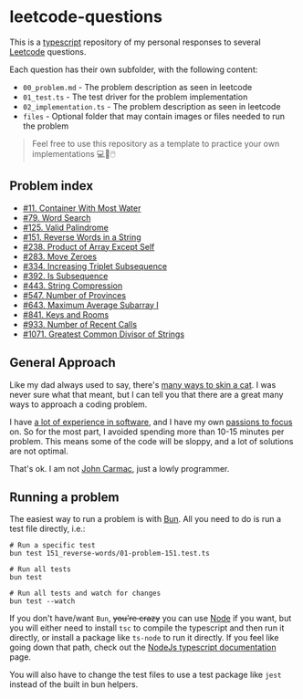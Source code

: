 # leetcode-questions

This is a [typescript](https://www.typescriptlang.org/) repository of my personal responses to several [Leetcode](https://leetcode.com) questions.

Each question has their own subfolder, with the following content:

- `00_problem.md` - The problem description as seen in leetcode
- `01_test.ts` - The test driver for the problem implementation
- `02_implementation.ts` - The problem description as seen in leetcode
- `files` - Optional folder that may contain images or files needed to run the problem

> Feel free to use this repository as a template to practice your own implementations 💻👾🖱️

## Problem index

- [#11. Container With Most Water](11_container-most-water/problem.md)
- [#79. Word Search](79_word-search/problem.md)
- [#125. Valid Palindrome](125_valid-palindrome/problem.md)
- [#151. Reverse Words in a String](151_reverse-words/problem.md)
- [#238. Product of Array Except Self](238_product-of-array/01-problem-238.test.ts)
- [#283. Move Zeroes](283_move-zeroes/problem.md)
- [#334. Increasing Triplet Subsequence](334_increasing-triplet-sub/problem.md)
- [#392. Is Subsequence](392_is-subsequence/problem.md)
- [#443. String Compression](443_string-compression/problem.md)
- [#547. Number of Provinces](547_number-of-provinces/problem.md)
- [#643. Maximum Average Subarray I](643_max-average-subarray/problem.md)
- [#841. Keys and Rooms](841_keys-and-rooms/problem.md)
- [#933. Number of Recent Calls](933_number-recent-calls/problem.md)
- [#1071. Greatest Common Divisor of Strings](1071_gcd-strings/problem.md)

## General Approach

Like my dad always used to say, there's [many ways to skin a cat](https://english.stackexchange.com/questions/32123/origin-of-the-phrase-theres-more-than-one-way-to-skin-a-cat). I was never sure what that meant, but I can tell you that there are a great many ways to approach a coding problem.

I have [a lot of experience in software](https://felipemullen.com), and I have my own [passions to focus](https://ind3x.games) on. So for the most part, I avoided spending more than 10-15 minutes per problem. This means some of the code will be sloppy, and a lot of solutions are not optimal.

That's ok. I am not [John Carmac](https://en.wikipedia.org/wiki/John_Carmack), just a lowly programmer.

## Running a problem

The easiest way to run a problem is with [Bun](https://bun.sh/). All you need to do is run a test file directly, i.e.:

```shell
# Run a specific test
bun test 151_reverse-words/01-problem-151.test.ts

# Run all tests
bun test

# Run all tests and watch for changes
bun test --watch
```

If you don't have/want `Bun`, ~~you're crazy~~ you can use [Node](https://nodejs.org) if you want, but you will either need to install `tsc` to compile the typescript and then run it directly, or install a package like `ts-node` to run it directly. If you feel like going down that path, check out the [NodeJs typescript documentation](https://nodejs.org/en/learn/getting-started/nodejs-with-typescript) page.

You will also have to change the test files to use a test package like `jest` instead of the built in bun helpers.